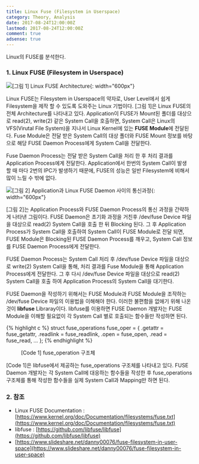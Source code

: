 ```yaml
---
title: Linux Fuse (Filesystem in Userspace)
category: Theory, Analysis
date: 2017-08-24T12:00:00Z
lastmod: 2017-08-24T12:00:00Z
comment: true
adsense: true
---
```


Linux의 FUSE를 분석한다.

### 1. Linux FUSE (Filesystem in Userspace)

![[그림 1] Linux FUSE Architecture]({{site.baseurl}}/images/theory_analysis/Linux_FUSE/Linux_FUSE_Architecture.PNG){: width="600px"}

Linux FUSE는 Filesystem in Userspace의 약자로, User Level에서 쉽게 Filesystem을 제작 할 수 있도록 도와주는 Linux 기법이다. [그림 1]은 Linux FUSE의 전체 Architecture를 나타내고 있다. Application이 FUSE가 Mount된 폴더를 대상으로 read(2), write(2) 같은 System Call을 호출하면, System Call은 Linux의 VFS(Virutal File System)을 지나서 Linux Kernel에 있는 **FUSE Module**에 전달된다. Fuse Module은 전달 받은 System Call의 대상 폴더와 FUSE Mount 정보를 바탕으로 해당 FUSE Daemon Process에게 System Call을 전달한다. 

Fuse Daemon Process는 전달 받은 System Call을 처리 한 후 처리 결과를 Application Process에게 전달한다. Application에서 한번의 System Call이 발생 할 때 마다 2번의 IPC가 발생하기 때문에, FUSE의 성능은 일반 Filesystem에 비해서 많이 느릴 수 밖에 없다.

![[그림 2] Application과 Linux FUSE Daemon 사이의 통신과정]({{site.baseurl}}/images/theory_analysis/Linux_FUSE/Linux_FUSE_Communication.PNG){: width="600px"}

[그림 2]는 Application Process와 FUSE Daemon Process의 통신 과정을 간략하게 나타낸 그림이다. FUSE Daemon은 초기화 과정을 거친후 /dev/fuse Device 파일을 대상으로 read(2) System Call을 호출 한 뒤 Blocking 된다. 그 후 Application Process가 System Call을 호출하여 System Call이 FUSE Module로 전달 되면, FUSE Module은 Blocking된 FUSE Daemon Process를 깨우고, System Call 정보를 FUSE Daemon Process에게 전달한다.

FUSE Daemon Process는 System Call 처리 후 /dev/fuse Device 파일을 대상으로 write(2) System Call을 통해, 처리 결과를 Fuse Module을 통해 Application Process에게 전달한다. 그 후 다시 /dev/fuse Device 파일을 대상으로 read(2) System Call을 호출 하여 Application Process의 System Call을 대기한다.

FUSE Daemon을 작성하기 위해서는 FUSE Module과 FUSE Module을 조작하는 /dev/fuse Device 파일의 이용법을 이해해야 한다. 이러한 불편함을 없애기 위해 나온것이 **libfuse** Libraray이다. libfuse를 이용하면 FUSE Daemon 개발자는 FUSE Module을 이해할 필요없이 각 System Call 별로 호출되는 함수들만 작성하면 된다.

{% highlight c %}
struct fuse_operations fuse_oper = {
  .getattr = fuse_getattr,
  .readlink = fuse_readlink,
  .open = fuse_open,
  .read = fuse_read,
  ...
};
{% endhighlight %}
<figure>
<figcaption class="caption">[Code 1] fuse_operation 구조체</figcaption>
</figure>

[Code 1]은 libfuse에서 제공하는 fuse_operations 구조체를 나타내고 있다. FUSE Daemon 개발자는 각 System Call에 대응하는 함수들을 작성한 후 fuse_operations 구조체를 통해 작성한 함수들을 실제 System Call과 Mapping만 하면 된다.

### 2. 참조

* Linux FUSE Documentation : [https://www.kernel.org/doc/Documentation/filesystems/fuse.txt](https://www.kernel.org/doc/Documentation/filesystems/fuse.txt)
* libfuse : [https://github.com/libfuse/libfuse](https://github.com/libfuse/libfuse)
* [https://www.slideshare.net/danny00076/fuse-filesystem-in-user-space](https://www.slideshare.net/danny00076/fuse-filesystem-in-user-space)
